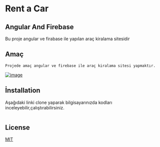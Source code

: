 # Rent a Car
## Angular And Firebase
Bu proje angular ve firabase ile yapılan araç kiralama sitesidir

## Amaç
```
Projede amaç angular ve firebase ile araç kiralama sitesi yapmaktır.
```
[![image](https://www.linkpicture.com/q/Ekran-goruntusu-2022-01-07-125704.png)](https://www.linkpicture.com/view.php?img=LPic61d9ac9d8fac51349139533)

## İnstallation
Aşağıdaki linki clone yaparak bilgisayarınızda kodları inceleyebilir,çalıştırabilirsiniz.
```

```


## License

[MIT](https://choosealicense.com/licenses/mit/)

